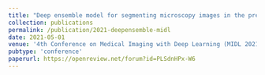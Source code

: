 ```yaml
---
title: "Deep ensemble model for segmenting microscopy images in the presence of limited labeled data"
collection: publications
permalink: /publication/2021-deepensemble-midl
date: 2021-05-01
venue: '4th Conference on Medical Imaging with Deep Learning (MIDL 2021).'
pubtype: 'conference'
paperurl: https://openreview.net/forum?id=PLSdnHPx-W6
---
```

